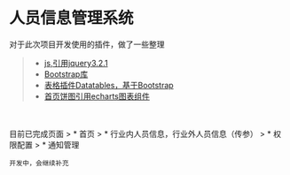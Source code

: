 # 人员信息管理系统

对于此次项目开发使用的插件，做了一些整理

> * [js,引用jquery3.2.1](http://www.jb51.net/shouce/jquery1.82/)
> * [Bootstrap库](https://v3.bootcss.com/components/)
> * [表格插件Datatables，基于Bootstrap](http://www.datatables.club/example/)
> * [首页饼图引用echarts图表组件](http://gallery.echartsjs.com/editor.html?c=xB11DYv-gG)
</br>
</br>
目前已完成页面
> * 首页
> * 行业内人员信息，行业外人员信息（传参）
> * 权限配置
> * 通知管理

`开发中，会继续补充`
